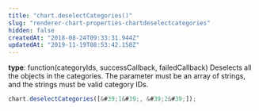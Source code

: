```yaml
---
title: "chart.deselectCategories()"
slug: "renderer-chart-properties-chartdeselectcategories"
hidden: false
createdAt: "2018-08-24T09:33:31.944Z"
updatedAt: "2019-11-19T08:53:42.158Z"
---
```

**type**: function(categoryIds, successCallback, failedCallback)
Deselects all the objects in the categories. The parameter must be an array of strings, and the strings must be valid category IDs.

```javascript
chart.deselectCategories([&#39;1&#39;, &#39;2&#39;]);
```
